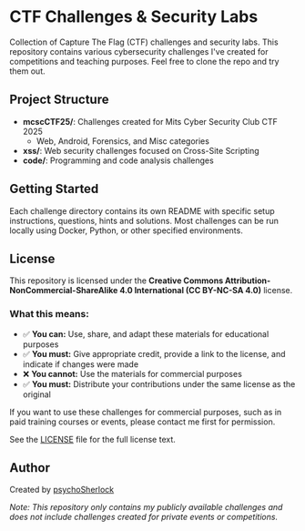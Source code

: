 # CTF Challenges & Security Labs

Collection of Capture The Flag (CTF) challenges and security labs. This repository contains various cybersecurity challenges I've created for competitions and teaching purposes. Feel free to clone the repo and try them out.

## Project Structure

- **mcscCTF25/**: Challenges created for Mits Cyber Security Club CTF 2025
  - Web, Android, Forensics, and Misc categories
- **xss/**: Web security challenges focused on Cross-Site Scripting
- **code/**: Programming and code analysis challenges

## Getting Started

Each challenge directory contains its own README with specific setup instructions, questions, hints and solutions. Most challenges can be run locally using Docker, Python, or other specified environments.

## License

This repository is licensed under the **Creative Commons Attribution-NonCommercial-ShareAlike 4.0 International (CC BY-NC-SA 4.0)** license.

### What this means:

- ✅ **You can:** Use, share, and adapt these materials for educational purposes
- ✅ **You must:** Give appropriate credit, provide a link to the license, and indicate if changes were made
- ❌ **You cannot:** Use the materials for commercial purposes
- ✅ **You must:** Distribute your contributions under the same license as the original

If you want to use these challenges for commercial purposes, such as in paid training courses or events, please contact me first for permission.

See the [LICENSE](LICENSE) file for the full license text.

## Author

Created by [psychoSherlock](https://github.com/psychoSherlock)

_Note: This repository only contains my publicly available challenges and does not include challenges created for private events or competitions._
